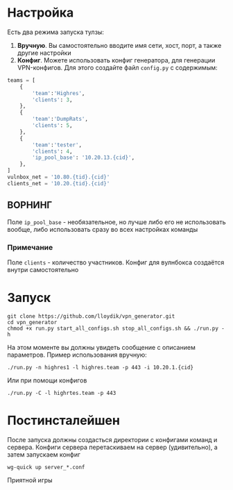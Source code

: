 # Настройка
Есть два режима запуска тулзы:
1) **Вручную**. Вы самостоятельно вводите имя сети, хост, порт, а также другие настройки
2) **Конфиг**. Можете использовать конфиг генератора, для генерации VPN-конфигов. Для этого создайте файл `config.py` с содержимым:
```python
teams = [
    {
        'team':'Highres',
        'clients': 3,
    },
    {
        'team':'DumpRats',
        'clients': 5,
    },
    {
        'team':'tester',
        'clients': 4,
        'ip_pool_base': '10.20.13.{cid}',
    },
]
vulnbox_net = '10.80.{tid}.{cid}'
clients_net = '10.20.{tid}.{cid}'
```
## ВОРНИНГ
Поле `ip_pool_base` - необязательное, но лучше либо его не использовать вообще, либо использовать сразу во всех настройках команды

### Примечание
Поле `clients` - количество участников. Конфиг для вулнбокса создаётся внутри самостоятельно

# Запуск
```
git clone https://github.com/lloydik/vpn_generator.git
cd vpn_generator
chmod +x run.py start_all_configs.sh stop_all_configs.sh && ./run.py -h
```
На этом моменте вы должны увидеть сообщение с описанием параметров. Пример использования вручную:
```
./run.py -n highres1 -l highres.team -p 443 -i 10.20.1.{cid}
```
Или при помощи конфигов
```
./run.py -C -l highrtes.team -p 443
```

# Постинсталейшен
После запуска должны создасться директории с конфигами команд и сервера. Конфиги сервера перетаскиваем на сервер (удивительно), а затем запускаем конфиг
```
wg-quick up server_*.conf
```

Приятной игры
